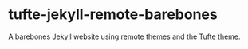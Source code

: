 # tufte-jekyll-remote-barebones
A barebones [Jekyll](https://jekyllrb.com/) website using [remote themes](https://github.com/benbalter/jekyll-remote-theme) and the [Tufte theme](https://github.com/clayh53/tufte-jekyll). 
